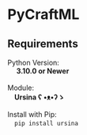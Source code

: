 # PyCraftML
## Requirements  
Python Version:  
&emsp; **3.10.0 or Newer**  
<br/>
Module:  
&emsp;**Ursina ʕ •ᴥ•ʔゝ**  
<br/>
Install with Pip:  
&emsp;``` pip install ursina ```  
